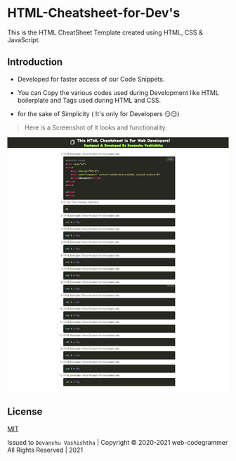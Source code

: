# HTML-Cheatsheet-for-Dev's

This is the HTML CheatSheet Template created using HTML, CSS & JavaScript.

## Introduction

- Developed for faster access of our Code Snippets.

- You can Copy the various codes used during Development like HTML boilerplate and Tags used during HTML and CSS.

- for the sake of Simplicity ( It's only for Developers 😏😏)

> Here is a Screenshot of it looks and functionality.

![alt text](https://github.com/web-codegrammer/HTML-Cheatsheet-for-Dev-s/blob/main/Screenshot.png)


## License 

[MIT](https://github.com/web-codegrammer/HTML-Cheatsheet-for-Dev-s/blob/main/LICENSE)

Issued to ```Devanshu Vashishtha``` | Copyright ©️ 2020-2021 web-codegrammer All Rights Reserved | 2021

